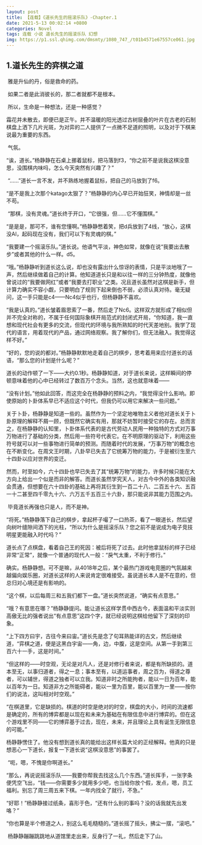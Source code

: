 ```yaml
---
layout: post
title: 【连载】《道长先生的摇滚乐队》-Chapter.1
date: 2021-5-13 00:02:14 +0800
categories: Novel
tags: 连载 小说 道长先生的摇滚乐队 幻想
img: https://p1.ssl.qhimg.com/dmsmty/1080_747_/t01b4571e67557ce061.jpg
---
```

## 1.道长先生的弈棋之道

​	雅是升仙的丹，俗是救命的药。

​	如果二者是此消彼长的，那二者就都不是根本。

​	所以，生命是一种想法，还是一种感觉？

​	霜花并未散去，即便已是正午。并不温暖的阳光透过古树层叠的叶片在古老的石制棋盘上洒下几片光斑，为对弈的二人提供了一点微不足道的照明，以及对于下棋来说最为重要的东西。

​	气氛。

​	“诶，道长。”杨静静在石桌上挪着鼠标，把马落到f3，“你之前不是说我这棋没意思，没围棋内味吗，怎么今天突然有兴趣了？”

​	“……”道长一言不发，并不熟练地握着鼠标，把自己的马放到了f6。

​	“是不是我上次那个katago太狠了？”杨静静的内心早已开始狂笑，神情却是一丝不苟。

​	“那棋，没有灵魂。”道长终于开口，“它很强，但……它不懂围棋。”

​	“是是是，那可不，谁有您懂啊。”杨静静憋着笑，把d兵放到了4线，“放心，这棋没AI，起码现在没有，我们可以下有灵魂的棋。”

​	“我要建一个摇滚乐队。”道长说。他语气平淡，神色如常，就像在说“我要出去散步”或者其他的什么一样。d5。

​	“哦。”杨静静听到道长这么说，却也没有露出什么惊讶的表情，只是平淡地哦了一声，然后继续做着自己的计算。他知道道长只是和以往一样的三分钟热度，就像他曾说过的“我要做网红”或者“我要去打职业”之类。况且道长虽然对这棋是新手，但计算力确实不容小觑，只要明白了规则下起来倒也不弱，必须认真对待。毫无疑问，这一手只能是c4——Nc4似乎也行，但杨静静不喜欢。

​	“我是认真的。”道长皱着眉思索了一番，然后走了Nc6。这样双方就形成了相似但并不完全对称的，不属于任何国际象棋开局范式的封闭式开局，“你知道，我一直想和现代社会有更多的交流，但现代的环境与我所熟知的时代天差地别。我学了现代的语言，用着现代的产品，通过网络观察。我了解你们，但无法融入。我觉得这样不好。”

​     “好的，您的说的都对。”杨静静默默地走着自己的棋步，思考着用来应付道长的话语，“那么您的计划是什么呢？”

​	道长的动作顿了一下——大约0.1秒。杨静静知道，对于道长来说，这样瞬间的停顿意味着他的心中已经转过了数百万个念头。当然，这也就意味着——

​	“没有计划。”他如此回答，而这完全在杨静静的预料之内，“我觉得没什么影响。即使原始的卜卦体系早已不适应这个时代，但我仍可以用它来解决一些问题。”

​	关于卜卦，杨静静是知道一些的。虽然作为一个坚定地唯物主义者他对道长关于卜卦原理的解释不屑一顾，但既然它确实有用，那就不妨暂时接受它的存在。总而言之，在杨静静的认知里，卜卦体系代表的是古代劳动人民用一种独特的方式对万事万物进行了基础的分类，然后用一些符号代表它。在不明原理的驱动下，利用这些符号就可以对一些事物进行简单的预测。而随着时代的发展，“万事万物”的概念也在不断变化。在周文王时期，八卦早已失去了它统筹万物的能力，于是被衍生至六十四卦以应对世界的变迁。

​	然而，时至如今，六十四卦也早已失去了其“统筹万物”的能力，许多时候只能在大方向上给出一个似是而非的解答。而道长虽然学究天人，对古今中外的各类知识融会贯通，但想要在六十四卦的基础上再将其衍生到一百二十八、二百五十六、五百一十二甚至四千零九十六、六万五千五百三十六卦，那只能说非其能力范围之内。

​	毕竟道长再强也只是人，而不是神。

​	“将死。”杨静静落下自己的棋步，拿起杯子嘬了一口热茶，看了一眼道长，然后望向树叶缝隙间洒下的光柱，“所以为什么是摇滚乐队？您之前不是说成为电子竞技明星更能融入时代吗？”

​	道长点了点棋盘，看着自己王的死因：被后将死了过去。此时他拿鼠标的样子已经非常“正常”，就像一个普通的现代人一般：“戾气太重，不利于修行。”

​	确实。杨静静想。可不是嘛，从4018年之后，某个最热门游戏电竞圈的气氛越来越偏向娱乐圈，对道长这样的人来说肯定很难接受。虽说道长本人是不在意的，但总归对心境还是有影响的。

​	“这个棋，以后每周三和五我们都下一盘。”道长突然说道，“确实有点意思。”

​	“哦？有意思在哪？”杨静静提问。能让道长这样学贯中西古今，表面温和平淡实则高傲无比的强者说出“有点意思”这四个字，就已经说明这棋给他留下了深刻的印象。

​	“上下四方曰宇，古往今来曰宙。”道长先是念了句耳熟能详的古文，然后继续道，“弈棋之道，便是这黑白宇宙——角，边，中腹，这是空间。从第一手到第三百六十一手，这是时间。”

​	“但这样的——时空观，无论是对凡人，还是对修行者来说，都是有所缺损的。道本至无，以事归道者，得之一息；事本至有，以道运事者，周之百为，得道之尊者，可以辅世，得道之独者可以立我。知道非时之所能拘者，能以一日为百年，能以百年为一日。知道非方之所能碍者，能以一里为百里，能以百里为一里——按你们的说法，这叫相对时空观。”

​	“在棋道里，它是缺损的。棋道的时空是绝对的时空，棋盘的大小，时间的流速都是确定的，所有的博弈都是以现在和未来为基础在有限信息中进行博弈的。但在这个游戏里不同——它的博弈基于过去，现在，未来，并且理论上具有诞生无限信息的可能。”

​	杨静静愣住了。他没有想到道长真的能给出这样长篇大论的正经解释。他真的只是想恶心一下道长，报复一下道长说“这棋没意思”的事罢了。

​	“呃，嗯，不愧是你啊道长。”

​	“那么，再说说摇滚乐队——我要你帮我去找这么几个东西。”道长挥手，一张字条便凭空飞出，“钱——你需要多少就用多少吧，也当给你放个假，发点，嗯，员工福利。别忘了周三周五来下棋。一年内找全了就行，不急。”

​	“好耶！”杨静静接过纸条，喜形于色，“还有什么别的事吗？没的话我就先出发咯？”

​	“你也算是半个修道之人，别这么毛毛糙糙的。”道长摇了摇头，拂尘一摆，“滚吧。”

​	杨静静蹦蹦跳跳地从道馆里走出来，反身行了一礼，然后走下了山。